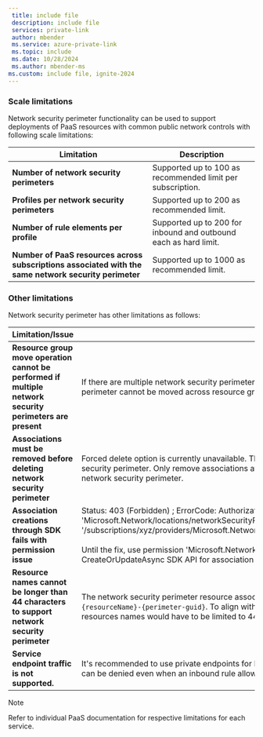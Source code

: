 ```yaml
---
 title: include file
 description: include file
 services: private-link
 author: mbender
 ms.service: azure-private-link
 ms.topic: include
 ms.date: 10/28/2024
 ms.author: mbender-ms
ms.custom: include file, ignite-2024
---
```


### Scale limitations

Network security perimeter functionality can be used to support deployments of PaaS resources with common public network controls with following scale limitations:

| **Limitation** | **Description** |
|-----------------|-----------------|
| **Number of network security perimeters**  | Supported up to 100 as recommended limit per subscription. |
| **Profiles per network security perimeters** | Supported up to 200 as recommended limit. |
| **Number of rule elements per profile** | Supported up to 200 for inbound and outbound each as hard limit. |
| **Number of PaaS resources across subscriptions associated with the same network security perimeter** | Supported up to 1000 as recommended limit. |

### Other limitations

Network security perimeter has other limitations as follows:

| **Limitation/Issue** | **Description** |
|-----------------|-------------|
| **Resource group move operation cannot be performed if multiple network security perimeters are present** | If there are multiple network security perimeters present in the same resource group, then the network security perimeter cannot be moved across resource groups/subscriptions. |
| **Associations must be removed before deleting network security perimeter** | Forced delete option is currently unavailable. Thus all associations must be removed before deleting a network security perimeter. Only remove associations after taking precautions for allowing access previously controlled by network security perimeter. |
| **Association creations through SDK fails with permission issue** | Status: 403 (Forbidden) ; ErrorCode: AuthorizationFailed, might be received while performing action 'Microsoft.Network/locations/networkSecurityPerimeterOperationStatuses/read' over scope '/subscriptions/xyz/providers/Microsoft.Network/locations/xyz/networkSecurityPerimeterOperationStatuses/xyz'.  <br> <br> Until the fix, use permission 'Microsoft.Network/locations/*/read' or use WaitUntil.Started in CreateOrUpdateAsync SDK API for association creations. |
| **Resource names cannot be longer than 44 characters to support network security perimeter** | The network security perimeter resource association created from the Azure portal has the format `{resourceName}-{perimeter-guid}`. To align with the requirement name field can't have more than 80 characters, resources names would have to be limited to 44 characters. |
| **Service endpoint traffic is not supported.** | It's recommended to use private endpoints for IaaS to PaaS communication. Currently, service endpoint traffic can be denied even when an inbound rule allows 0.0.0.0/0. |

> [!NOTE]
> Refer to individual PaaS documentation for respective limitations for each service.

